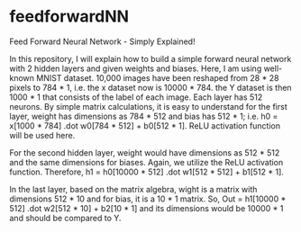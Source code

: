 # feedforwardNN
Feed Forward Neural Network - Simply Explained!

In this repository, I will explain how to build a simple forward neural network with 2 hidden layers and given weights and biases. Here, I am using well-known MNIST dataset. 10,000 images have been reshaped from 28 * 28 pixels to 784 * 1, i.e. the x dataset now is 10000 * 784. the Y dataset is then 1000 * 1 that consists of the label of each image. Each layer has 512 neurons. By simple matrix calculations, it is easy to understand for the first layer, weight has dimensions as 784 * 512 and bias has 512 * 1; i.e. h0 = x[1000 * 784] .dot w0[784 * 512] + b0[512 * 1]. ReLU activation function will be used here.

For the second hidden layer, weight would have dimensions as 512 * 512 and the same dimensions for biases. Again, we utilize the ReLU activation function. Therefore, h1 = h0[10000 * 512] .dot w1[512 * 512] + b1[512 * 1].

In the last layer, based on the matrix algebra, wight is a matrix with dimensions 512 * 10 and for bias, it is a 10 * 1 matrix. So, Out = h1[10000 * 512] .dot w2[512 * 10] + b2[10 * 1] and its dimensions would be 10000 * 1 and should be compared to Y.
